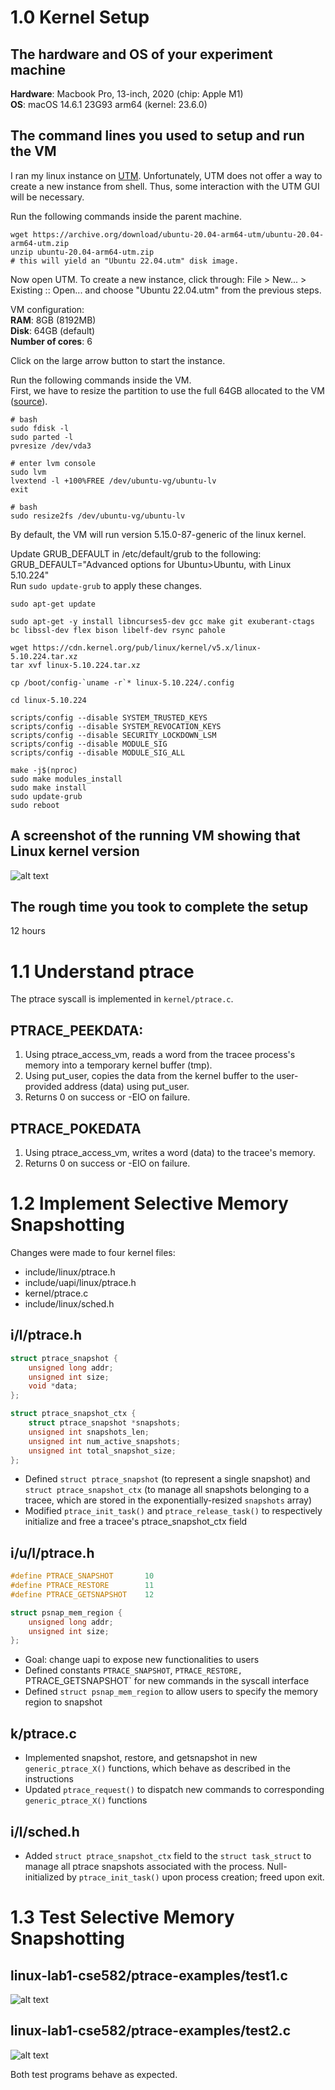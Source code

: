# 1.0 Kernel Setup
## The hardware and OS of your experiment machine
**Hardware**: Macbook Pro, 13-inch, 2020 (chip: Apple M1)  
**OS**: macOS 14.6.1 23G93 arm64 (kernel: 23.6.0)

## The command lines you used to setup and run the VM
I ran my linux instance on [UTM](https://mac.getutm.app/).
Unfortunately, UTM does not offer a way to create a new instance from shell.
Thus, some interaction with the UTM GUI will be necessary.

Run the following commands inside the parent machine.
```console
wget https://archive.org/download/ubuntu-20.04-arm64-utm/ubuntu-20.04-arm64-utm.zip
unzip ubuntu-20.04-arm64-utm.zip
# this will yield an "Ubuntu 22.04.utm" disk image.
```
Now open UTM. To create a new instance, click through: File > New... > Existing :: Open...
and choose "Ubuntu 22.04.utm" from the previous steps.

VM configuration:  
**RAM**: 8GB (8192MB)  
**Disk**: 64GB (default)  
**Number of cores**: 6

Click on the large arrow button to start the instance.

Run the following commands inside the VM.  
First, we have to resize the partition to use the full 64GB allocated to the VM
([source](https://www.albertyw.com/note/resizing-ubuntu-utm)).
```console
# bash
sudo fdisk -l
sudo parted -l
pvresize /dev/vda3

# enter lvm console
sudo lvm
lvextend -l +100%FREE /dev/ubuntu-vg/ubuntu-lv
exit

# bash
sudo resize2fs /dev/ubuntu-vg/ubuntu-lv
```

By default, the VM will run version 5.15.0-87-generic of the linux kernel.

Update GRUB_DEFAULT in /etc/default/grub to the following:  
GRUB_DEFAULT="Advanced options for Ubuntu>Ubuntu, with Linux 5.10.224"  
Run `sudo update-grub` to apply these changes.

```console
sudo apt-get update

sudo apt-get -y install libncurses5-dev gcc make git exuberant-ctags bc libssl-dev flex bison libelf-dev rsync pahole

wget https://cdn.kernel.org/pub/linux/kernel/v5.x/linux-5.10.224.tar.xz
tar xvf linux-5.10.224.tar.xz

cp /boot/config-`uname -r`* linux-5.10.224/.config

cd linux-5.10.224

scripts/config --disable SYSTEM_TRUSTED_KEYS
scripts/config --disable SYSTEM_REVOCATION_KEYS
scripts/config --disable SECURITY_LOCKDOWN_LSM
scripts/config --disable MODULE_SIG
scripts/config --disable MODULE_SIG_ALL

make -j$(nproc)
sudo make modules_install
sudo make install
sudo update-grub
sudo reboot
```

## A screenshot of the running VM showing that Linux kernel version
![alt text](./data/vmlinux-5.10.224.png "VM running 5.10.224")

## The rough time you took to complete the setup  
12 hours

# 1.1 Understand ptrace
The ptrace syscall is implemented in `kernel/ptrace.c`.

## PTRACE_PEEKDATA:
1. Using ptrace_access_vm, reads a word from the tracee process's memory into a temporary kernel buffer (tmp).
2. Using put_user, copies the data from the kernel buffer to the user-provided address (data) using put_user.
3. Returns 0 on success or -EIO on failure.

## PTRACE_POKEDATA
1. Using ptrace_access_vm, writes a word (data) to the tracee's memory.
2. Returns 0 on success or -EIO on failure.

# 1.2 Implement Selective Memory Snapshotting
Changes were made to four kernel files:
- include/linux/ptrace.h
- include/uapi/linux/ptrace.h
- kernel/ptrace.c
- include/linux/sched.h

## i/l/ptrace.h
```c
struct ptrace_snapshot {
	unsigned long addr;
	unsigned int size;
	void *data;
};

struct ptrace_snapshot_ctx {
	struct ptrace_snapshot *snapshots;
	unsigned int snapshots_len;
	unsigned int num_active_snapshots;
	unsigned int total_snapshot_size;
};
```

- Defined `struct ptrace_snapshot` (to represent a single snapshot) and `struct ptrace_snapshot_ctx` (to manage all snapshots belonging to a tracee, which are stored in the exponentially-resized `snapshots` array)
- Modified `ptrace_init_task()` and `ptrace_release_task()` to respectively initialize and free a tracee's ptrace_snapshot_ctx field


## i/u/l/ptrace.h
```c
#define PTRACE_SNAPSHOT		  10
#define PTRACE_RESTORE		  11
#define PTRACE_GETSNAPSHOT	  12

struct psnap_mem_region {
	unsigned long addr;
	unsigned int size;
};
```
- Goal: change uapi to expose new functionalities to users
- Defined constants `PTRACE_SNAPSHOT`, `PTRACE_RESTORE, `PTRACE_GETSNAPSHOT` for new commands in the syscall interface
- Defined `struct psnap_mem_region` to allow users to specify the memory region to snapshot

## k/ptrace.c
- Implemented snapshot, restore, and getsnapshot in new `generic_ptrace_X()` functions, which behave as described in the instructions
- Updated `ptrace_request()` to dispatch new commands to corresponding `generic_ptrace_X()` functions

## i/l/sched.h
- Added `struct ptrace_snapshot_ctx` field to the `struct task_struct` to manage all ptrace snapshots associated with the process. Null-initialized by `ptrace_init_task()` upon process creation; freed upon exit.



# 1.3 Test Selective Memory Snapshotting
## linux-lab1-cse582/ptrace-examples/test1.c
![alt text](./data/test1.png "test1")


## linux-lab1-cse582/ptrace-examples/test2.c
![alt text](./data/test2.png "test2")


Both test programs behave as expected.

